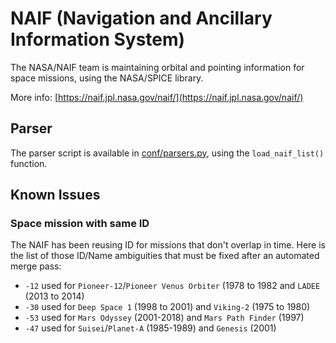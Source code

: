 # NAIF (Navigation and Ancillary Information System)

The NASA/NAIF team is maintaining orbital and pointing information for
space missions, using the NASA/SPICE library.

More info:
[https://naif.jpl.nasa.gov/naif/](https://naif.jpl.nasa.gov/naif/)

## Parser
The parser script is available in [conf/parsers.py](../../conf/parsers.py), using the `load_naif_list()` function.

## Known Issues

### Space mission with same ID
The NAIF has been reusing ID for missions that don't overlap in time.
Here is the list of those ID/Name ambiguities that must be fixed after
an automated merge pass:

* `-12` used for `Pioneer-12`/`Pioneer Venus Orbiter` (1978 to
1982 and `LADEE` (2013 to 2014)
* `-30` used for `Deep Space 1` (1998 to 2001) and `Viking-2` (1975 to 1980)
* `-53` used for `Mars Odyssey` (2001-2018) and `Mars Path Finder` (1997)
* `-47` used for `Suisei`/`Planet-A` (1985-1989) and `Genesis` (2001)


